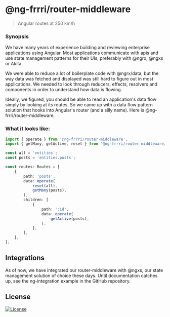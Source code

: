 # @ng-frrri/router-middleware

> Angular routes at 250 km/h

### Synopsis

We have many years of experience building and reviewing enterprise applications using Angular. Most applications communicate with apis and use state management patterns for their UIs, preferably with @ngrx, @ngxs or Akita.

We were able to reduce a lot of boilerplate code with @ngrx/data, but the way data was fetched and displayed was still hard to figure out in most applications. We needed to look through reducers, effects, resolvers and components in order to understand how data is flowing.

Ideally, we figured, you should be able to read an application's data flow simply by looking at its routes. So we came up with a data flow pattern solution that hooks into Angular's router (and a silly name). Here is @ng-frrri/router-middleware.

### What it looks like:

```typescript
import { operate } from '@ng-frrri/router-middleware';
import { getMany, getActive, reset } from '@ng-frrri/router-middleware/operators';

const all = 'entities';
const posts = 'entities.posts';

const routes: Routes = [
    {
        path: 'posts',
        data: operate(
            reset(all),
            getMany(posts),
        ),
        children: [
            {
                path: ':id',
                data: operate(
                    getActive(posts),
                ),
            },
        ],
    },
];
```

## Integrations

As of now, we have integrated our router-middleware with @ngxs, our state management solution of choice these days.
Until documentation catches up, see the ng-integration example in the GitHub repository.

## License

[![License](http://img.shields.io/:license-mit-blue.svg?style=flat-square)](http://badges.mit-license.org)
